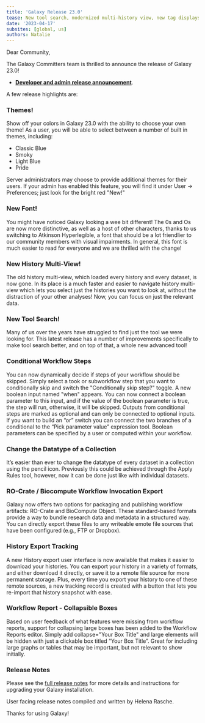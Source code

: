 ```yaml
---
title: 'Galaxy Release 23.0'
tease: New tool search, modernized multi-history view, new tag displays, theme support, & so much more!
date: '2023-04-17'
subsites: [global, us]
authors: Natalie
---
```


Dear Community,

The Galaxy Committers team is thrilled to announce the release of Galaxy 23.0!

- **[Developer and admin release announcement](https://docs.galaxyproject.org/en/master/releases/23.0_announce_user.html)**.

A few release highlights are:

### Themes!

Show off your colors in Galaxy 23.0 with the ability to choose your own theme!
As a user, you will be able to select between a number of built in themes, including:
- Classic Blue
- Smoky
- Light Blue
- Pride

Server administrators may choose to provide additional themes for their users. If your
admin has enabled this feature, you will find it under User → Preferences; just look for
the bright red "New!"

### New Font!

You might have noticed Galaxy looking a wee bit different! 
The 0s and Os are now more distinctive, as well as a host of other characters,
thanks to us switching to Atkinson Hyperlegible, a font that should be a lot
friendlier to our community members with visual impairments. In general, this
font is much easier to read for everyone and we are thrilled with the change!

### New History Multi-View!

The old history multi-view, which loaded every history and every dataset, is now gone.
In its place is a much faster and easier to navigate history multi-view which lets 
you select just the histories you want to look at, without the distraction of your
other analyses! Now, you can focus on just the relevant data.

### New Tool Search!

Many of us over the years have struggled to find just the tool we were looking for. This
latest release has a number of improvements specifically to make tool search better, 
and on top of that, a whole new advanced tool!

### Conditional Workflow Steps

You can now dynamically decide if steps of your workflow should be skipped.
Simply select a took or subworkflow step that you want to conditionally skip
and switch the "Conditionally skip step?" toggle. A new boolean input named
"when" appears. You can now connect a boolean parameter to this input, and if the
value of the boolean parameter is true, the step will run, otherwise, it will be skipped.
Outputs from conditional steps are marked as optional and can only be connected to 
optional inputs. If you want to build an “or” switch you can connect the two branches of 
a conditional to the “Pick parameter value” expression tool. Boolean parameters can be 
specified by a user or computed within your workflow. 

### Change the Datatype of a Collection

It’s easier than ever to change the datatype of every dataset in a collection using the 
pencil icon. Previously this could be achieved through the Apply Rules tool, however, 
now it can be done just like with individual datasets.

### RO-Crate / Biocompute Workflow Invocation Export

Galaxy now offers two options for packaging and publishing workflow artifacts: RO-Crate 
and BioCompute Object. These standard-based formats provide a way to bundle research 
data and metadata in a structured way. You can directly export these files to any writeable 
emote file sources that have been configured (e.g., FTP or Dropbox).

### History Export Tracking

A new History export user interface is now available that makes it easier to download 
your histories. You can export your history in a variety of formats, and either download 
it directly, or save it to a remote file source for more permanent storage. Plus, every 
time you export your history to one of these remote sources, a new tracking record is 
created with a button that lets you re-import that history snapshot with ease.

### Workflow Report - Collapsible Boxes

Based on user feedback of what features were missing from workflow reports, support for 
collapsing large boxes has been added to the Workflow Reports editor. Simply add 
collapse="Your Box Title" and large elements will be hidden with just a clickable box 
titled “Your Box Title”. Great for including large graphs or tables that may be important, 
but not relevant to show initially.

### Release Notes

Please see the [full release notes](https://docs.galaxyproject.org/en/master/releases/23.0_announce.html) for more
details and instructions for upgrading your Galaxy installation.

User facing release notes compiled and written by Helena Rasche.



Thanks for using Galaxy!

